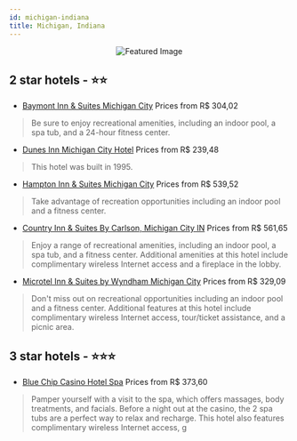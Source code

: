 ```yaml
---
id: michigan-indiana
title: Michigan, Indiana
---
```


<center><img src="https://i.travelapi.com/hotels/1000000/30000/21300/21232/7f03560e_z.jpg" alt="Featured Image" /></center>


##  2 star hotels - ⭐️⭐️

-    [Baymont Inn & Suites Michigan City](https://us.hurb.com/hotels/michigan/baymont-inn-suites-michigan-city-JNP-JP826781?cmp=18055) Prices from R$ 304,02
   > Be sure to enjoy recreational amenities, including an indoor pool, a spa tub, and a 24-hour fitness center.
-    [Dunes Inn Michigan City Hotel](https://us.hurb.com/hotels/michigan/dunes-inn-michigan-city-hotel-JNP-JP776720?cmp=18055) Prices from R$ 239,48
   > This hotel was built in 1995.
-    [Hampton Inn & Suites Michigan City](https://us.hurb.com/hotels/michigan/hampton-inn-suites-michigan-city-JNP-JP501463?cmp=18055) Prices from R$ 539,52
   > Take advantage of recreation opportunities including an indoor pool and a fitness center.
-    [Country Inn & Suites By Carlson, Michigan City IN](https://us.hurb.com/hotels/michigan/country-inn-suites-by-carlson-michigan-city-in-JNP-JP851124?cmp=18055) Prices from R$ 561,65
   > Enjoy a range of recreational amenities, including an indoor pool, a spa tub, and a fitness center. Additional amenities at this hotel include complimentary wireless Internet access and a fireplace in the lobby.
-    [Microtel Inn & Suites by Wyndham Michigan City](https://us.hurb.com/hotels/michigan/microtel-inn-suites-by-wyndham-michigan-city-JNP-JP985268?cmp=18055) Prices from R$ 329,09
   > Don't miss out on recreational opportunities including an indoor pool and a fitness center. Additional features at this hotel include complimentary wireless Internet access, tour/ticket assistance, and a picnic area.

##  3 star hotels - ⭐️⭐️⭐️

-    [Blue Chip Casino Hotel Spa](https://us.hurb.com/hotels/michigan/blue-chip-casino-hotel-spa-JNP-JP412768?cmp=18055) Prices from R$ 373,60
   > Pamper yourself with a visit to the spa, which offers massages, body treatments, and facials. Before a night out at the casino, the 2 spa tubs are a perfect way to relax and recharge. This hotel also features complimentary wireless Internet access, g
